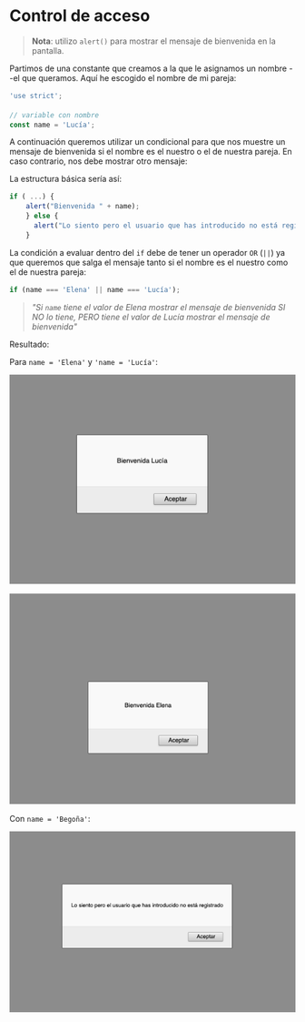 # Control de acceso

> **Nota**: utilizo `alert()` para mostrar el mensaje de bienvenida en la pantalla.

Partimos de una constante que creamos a la que le asignamos un nombre --el que queramos. Aquí he escogido el nombre de mi pareja:

```js
'use strict';

// variable con nombre
const name = 'Lucía';
```

A continuación queremos utilizar un condicional para que nos muestre un mensaje de bienvenida si el nombre es el nuestro o el de nuestra pareja. En caso contrario, nos debe mostrar otro mensaje:

La estructura básica sería así:

```js
if ( ...) {
    alert("Bienvenida " + name);
    } else {
      alert("Lo siento pero el usuario que has introducido no está registrado");
    }
```

La condición a evaluar dentro del `if` debe de tener un operador `OR` (`||`) ya que queremos que salga el mensaje tanto si el nombre es el nuestro como el de nuestra pareja:

```js
if (name === 'Elena' || name === 'Lucía');
```

> *"Si `name` tiene el valor de Elena mostrar el mensaje de bienvenida SI NO lo tiene, PERO tiene el valor de Lucía mostrar el mensaje de bienvenida"*

Resultado:

Para `name = 'Elena'` y `'name = 'Lucía'`:

![image-20200622182457712](./images/image-20200622182457712.png)

![image-20200622182511393](./images/image-20200622182511393.png)

Con `name = 'Begoña'`: 

![image-20200622182529614](./images/image-20200622182529614.png)

